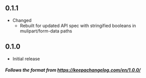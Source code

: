 ## 0.1.1

* Changed
  * Rebuilt for updated API spec with stringified booleans in mulipart/form-data paths

## 0.1.0

- Initial release

##### Follows the format from https://keepachangelog.com/en/1.0.0/
